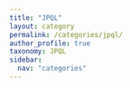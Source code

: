 ```yaml
---
title: "JPQL"
layout: category
permalink: /categories/jpql/
author_profile: true
taxonomy: JPQL
sidebar:
  nav: "categories"
---
```

